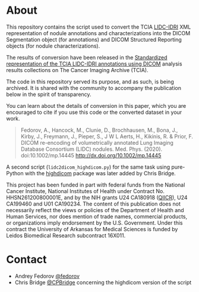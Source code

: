 # About

This repository contains the script used to convert the TCIA
[LIDC-IDRI](https://wiki.cancerimagingarchive.net/display/Public/LIDC-IDRI)
XML representation of nodule annotations and characterizations into the DICOM
Segmentation object (for annotations) and DICOM Structured Reporting objects
(for nodule characterizations).

The results of conversion have been released in the [Standardized representation of the TCIA LIDC-IDRI annotations using DICOM](https://wiki.cancerimagingarchive.net/display/DOI/Standardized+representation+of+the+TCIA+LIDC-IDRI+annotations+using+DICOM) analysis results collections on The Cancer Imaging Archive (TCIA). 

The code in this repository served its purpose, and as such, is being archived. It is shared with the community to accompany the publication below in the spirit of transparency. 

You can learn about the details of conversion in this paper, which you are encouraged to cite if you use this code or the converted dataset in your work.

> Fedorov, A., Hancock, M., Clunie, D., Brochhausen, M., Bona, J., Kirby, J., Freymann, J., Pieper, S., J W L Aerts, H., Kikinis, R. & Prior, F. DICOM re-encoding of volumetrically annotated Lung Imaging Database Consortium (LIDC) nodules. Med. Phys. (2020). doi:10.1002/mp.14445 http://dx.doi.org/10.1002/mp.14445

A second script (`lidc2dicom_highdicom.py`) for the same task using pure-Python
with the [highdicom](https://github.com/MGHComputationalPathology/highdicom)
package was later added by Chris Bridge.

This project has been funded in part with federal funds from the National Cancer Institute, National Institutes of Health under Contract No. HHSN261200800001E, and by the NIH grants U24 CA180918 ([QIICR](http://qiicr.org)), U24 CA199460 and U01 CA190234. The content of this publication does not necessarily reflect the views or policies of the Department of Health and Human Services, nor does mention of trade names, commercial products, or organizations imply endorsement by the U.S. Government. Under this contract the University of Arkansas for Medical Sciences is funded by Leidos Biomedical Research subcontract 16X011.

# Contact

* Andrey Fedorov [@fedorov](https://fedorov.github.com)
* Chris Bridge [@CPBridge](https://github.com/CPBridge) concerning the highdicom version of the script

